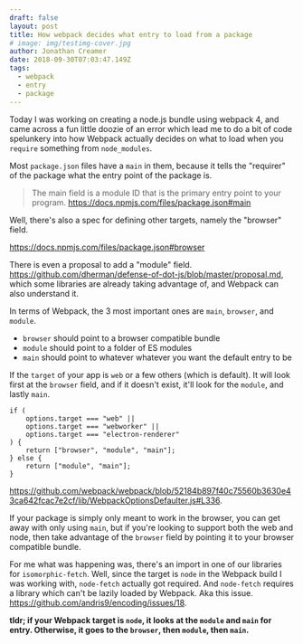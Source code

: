 ```yaml
---
draft: false
layout: post
title: How webpack decides what entry to load from a package
# image: img/testimg-cover.jpg
author: Jonathan Creamer
date: 2018-09-30T07:03:47.149Z
tags: 
  - webpack
  - entry
  - package
---
```


Today I was working on creating a node.js bundle using webpack 4, and came across a fun little doozie of an error which lead me to do a bit of code spelunkery into how Webpack actually decides on what to load when you `require` something from `node_modules`.

Most `package.json` files have a `main` in them, because it tells the "requirer" of the package what the entry point of the package is.

> The main field is a module ID that is the primary entry point to your program. https://docs.npmjs.com/files/package.json#main

Well, there's also a spec for defining other targets, namely the "browser" field.

https://docs.npmjs.com/files/package.json#browser

There is even a proposal to add a "module" field. https://github.com/dherman/defense-of-dot-js/blob/master/proposal.md, which some libraries are already taking advantage of, and Webpack can also understand it.

In terms of Webpack, the 3 most important ones are `main`, `browser`, and `module`. 

* `browser` should point to a browser compatible bundle
* `module` should point to a folder of ES modules
* `main` should point to whatever whatever you want the default entry to be

If the `target` of your app is `web` or a few others (which is default). It will look first at the `browser` field, and if it doesn't exist, it'll look for the `module`, and lastly `main`.

```
if (
    options.target === "web" ||
    options.target === "webworker" ||
    options.target === "electron-renderer"
) {
    return ["browser", "module", "main"];
} else {
    return ["module", "main"];
}
```

https://github.com/webpack/webpack/blob/52184b897f40c75560b3630e43ca642fcac7e2cf/lib/WebpackOptionsDefaulter.js#L336.

If your package is simply only meant to work in the browser, you can get away with only using `main`, but if you're looking to support both the web and node, then take advantage of the `browser` field by pointing it to your browser compatible bundle.

For me what was happening was, there's an import in one of our libraries for `isomorphic-fetch`. Well, since the target is `node` in the Webpack build I was working with, `node-fetch` actually got required. And `node-fetch` requires a library which can't be lazily loaded by Webpack. Aka this issue. https://github.com/andris9/encoding/issues/18. 

**tldr; if your Webpack target is `node`, it looks at the `module` and `main` for entry. Otherwise, it goes to the `browser`, then `module`, then `main`.**

